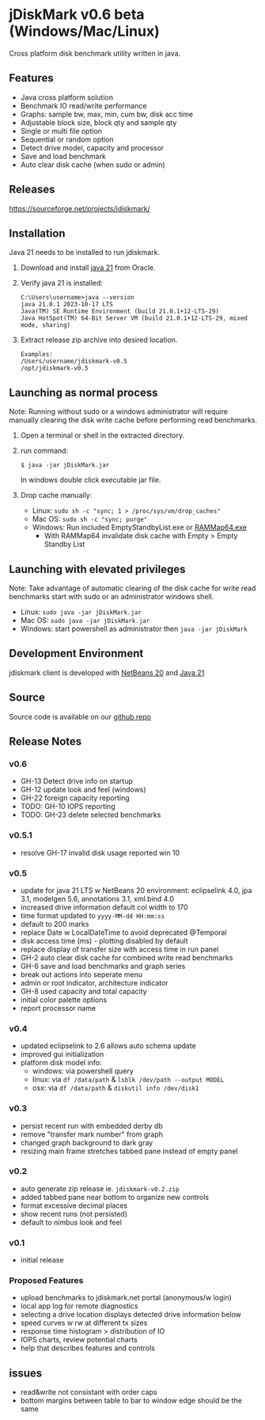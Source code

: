 # jDiskMark v0.6 beta (Windows/Mac/Linux)

Cross platform disk benchmark utility written in java.

## Features

- Java cross platform solution
- Benchmark IO read/write performance
- Graphs: sample bw, max, min, cum bw, disk acc time
- Adjustable block size, block qty and sample qty
- Single or multi file option
- Sequential or random option
- Detect drive model, capacity and processor
- Save and load benchmark
- Auto clear disk cache (when sudo or admin)

## Releases

https://sourceforge.net/projects/jdiskmark/

## Installation

Java 21 needs to be installed to run jdiskmark.

1. Download and install [java 21](https://www.oracle.com/java/technologies/downloads/) from Oracle.

2. Verify java 21 is installed:
   ```
   C:\Users\username>java --version
   java 21.0.1 2023-10-17 LTS
   Java(TM) SE Runtime Environment (build 21.0.1+12-LTS-29)
   Java HotSpot(TM) 64-Bit Server VM (build 21.0.1+12-LTS-29, mixed mode, sharing)
   ```

3. Extract release zip archive into desired location.
   ```
   Examples:  
   /Users/username/jdiskmark-v0.5  
   /opt/jdiskmark-v0.5
   ```

## Launching as normal process

Note: Running without sudo or a windows administrator will require manually 
clearing the disk write cache before performing read benchmarks.

1. Open a terminal or shell in the extracted directory.

2. run command:
   ```
   $ java -jar jDiskMark.jar
   ```
   In windows double click executable jar file.

3. Drop cache manually:
   - Linux: `sudo sh -c "sync; 1 > /proc/sys/vm/drop_caches"`
   - Mac OS: `sudo sh -c "sync; purge"`
   - Windows: Run included EmptyStandbyList.exe or [RAMMap64.exe](https://learn.microsoft.com/en-us/sysinternals/downloads/rammap)
     - With RAMMap64 invalidate disk cache with Empty > Empty Standby List

## Launching with elevated privileges

Note: Take advantage of automatic clearing of the disk cache for write read 
benchmarks start with sudo or an administrator windows shell.

- Linux: `sudo java -jar jDiskMark.jar`
- Mac OS: `sudo java -jar jDiskMark.jar`
- Windows: start powershell as administrator then `java -jar jDiskMark`

## Development Environment

jdiskmark client is developed with [NetBeans 20](https://netbeans.apache.org/front/main/download/) and [Java 21](https://www.oracle.com/java/technologies/downloads/)

## Source

Source code is available on our [github repo](https://github.com/jDiskMark/jdm-java/)

## Release Notes

### v0.6
- GH-13 Detect drive info on startup
- GH-12 update look and feel (windows)
- GH-22 foreign capacity reporting
- TODO: GH-10 IOPS reporting
- TODO: GH-23 delete selected benchmarks

### v0.5.1
- resolve GH-17 invalid disk usage reported win 10

### v0.5
- update for java 21 LTS w NetBeans 20 environment: eclipselink 4.0, jpa 3.1, 
  modelgen 5.6, annotations 3.1, xml.bind 4.0
- increased drive information default col width to 170
- time format updated to `yyyy-MM-dd HH:mm:ss`
- default to 200 marks
- replace Date w LocalDateTime to avoid deprecated @Temporal
- disk access time (ms) - plotting disabled by default
- replace display of transfer size with access time in run panel
- GH-2 auto clear disk cache for combined write read benchmarks
- GH-6 save and load benchmarks and graph series
- break out actions into seperate menu
- admin or root indicator, architecture indicator
- GH-8 used capacity and total capacity
- initial color palette options
- report processor name

### v0.4
- updated eclipselink to 2.6 allows auto schema update
- improved gui initialization
- platform disk model info:
  - windows: via powershell query
  - linux:   via `df /data/path` & `lsblk /dev/path --output MODEL`
  - osx:     via `df /data/path` & `diskutil info /dev/disk1`

### v0.3
- persist recent run with embedded derby db
- remove "transfer mark number" from graph
- changed graph background to dark gray
- resizing main frame stretches tabbed pane instead of empty panel

### v0.2
- auto generate zip release ie. `jdiskmark-v0.2.zip`
- added tabbed pane near bottom to organize new controls
- format excessive decimal places
- show recent runs (not persisted)
- default to nimbus look and feel

### v0.1
- initial release

### Proposed Features
- upload benchmarks to jdiskmark.net portal (anonymous/w login)
- local app log for remote diagnostics
- selecting a drive location displays detected drive information below
- speed curves w rw at different tx sizes
- response time histogram > distribution of IO
- IOPS charts, review potential charts
- help that describes features and controls

## issues
- read&write not consistant with order caps
- bottom margins between table to bar to window edge should be the same
